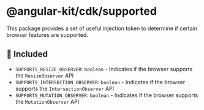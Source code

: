 # @angular-kit/cdk/supported

This package provides a set of useful injection token to determine if certain browser features are supported.

## 🔋 Included

- `SUPPORTS_RESIZE_OBSERVER`: `boolean` - Indicates if the browser supports the `ResizeObserver` API
- `SUPPORTS_INTERSECTION_OBSERVER`: `boolean` - Indicates if the browser supports the `IntersectionObserver` API
- `SUPPORTS_MUTATION_OBSERVER`: `boolean` - Indicates if the browser supports the `MutationObserver` API

